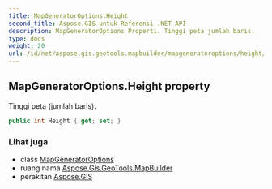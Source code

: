 ```yaml
---
title: MapGeneratorOptions.Height
second_title: Aspose.GIS untuk Referensi .NET API
description: MapGeneratorOptions Properti. Tinggi peta jumlah baris.
type: docs
weight: 20
url: /id/net/aspose.gis.geotools.mapbuilder/mapgeneratoroptions/height/
---
```

## MapGeneratorOptions.Height property

Tinggi peta (jumlah baris).

```csharp
public int Height { get; set; }
```

### Lihat juga

* class [MapGeneratorOptions](../)
* ruang nama [Aspose.Gis.GeoTools.MapBuilder](../../mapgeneratoroptions/)
* perakitan [Aspose.GIS](../../../)


